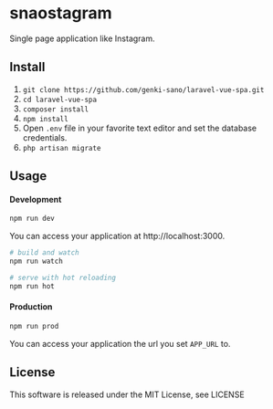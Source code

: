 # snaostagram

Single page application like Instagram.

## Install

1. `git clone https://github.com/genki-sano/laravel-vue-spa.git`
2. `cd laravel-vue-spa`
3. `composer install`
4. `npm install`
5. Open `.env` file in your favorite text editor and set the database credentials.
6. `php artisan migrate`

## Usage

#### Development

```bash
npm run dev
```

You can access your application at http://localhost:3000.

```bash
# build and watch
npm run watch

# serve with hot reloading
npm run hot
```

#### Production

```bash
npm run prod
```

You can access your application the url you set `APP_URL` to.

## License

This software is released under the MIT License, see LICENSE
